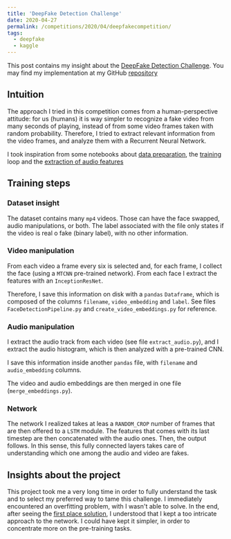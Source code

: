 ```yaml
---
title: 'DeepFake Detection Challenge'
date: 2020-04-27
permalink: /competitions/2020/04/deepfakecompetition/
tags:
  - deepfake
  - kaggle
---
```


This post contains my insight about the [DeepFake Detection Challenge](https://www.kaggle.com/c/deepfake-detection-challenge/). You may find my implementation at my GitHub [repository](https://github.com/mawanda-jun/DeepFakeDetection/)

## Intuition
The approach I tried in this competition comes from a human-perspective attitude: for us (humans) it is way simpler to recognize a fake video from many seconds of playing, instead of from some video frames taken with random probability. Therefore, I tried to extract relevant information from the video frames, and analyze them with a Recurrent Neural Network.

I took inspiration from some notebooks about [data preparation](https://www.kaggle.com/phunghieu/deepfake-detection-data-preparation-baseline), the [training](https://www.kaggle.com/phunghieu/deepfake-detection-training-baseline) loop and the [extraction of audio features](https://www.kaggle.com/cookiecs/resnext-audio-video/)

## Training steps
### Dataset insight
The dataset contains many `mp4` videos. Those can have the face swapped, audio manipulations, or both. The label associated with the file only states if the video is real o fake (binary label), with no other information.

### Video manipulation
From each video a frame every six is selected and, for each frame, I collect the face (using a `MTCNN` pre-trained network). From each face I extract the features with an `InceptionResNet`. 

Therefore, I save this information on disk with a `pandas` `Dataframe`, which is composed of the columns `filename`, `video_embedding` and `label`. See files `FaceDetectionPipeline.py` and `create_video_embeddings.py` for reference.

### Audio manipulation
I extract the audio track from each video (see file `extract_audio.py`), and I extract the audio histogram, which is then analyzed with a pre-trained CNN.

I save this information inside another `pandas` file, with `filename` and `audio_embedding` columns.

The video and audio embeddings are then merged in one file (`merge_embeddings.py`).

### Network
The network I realized takes at leas a `RANDOM_CROP` number of frames that are then offered to a `LSTM` module. The features that comes with its last timestep are then concatenated with the audio ones. Then, the output follows. In this sense, this fully connected layers takes care of understanding which one among the audio and video are fakes.

## Insights about the project
This project took me a very long time in order to fully understand the task and to select my preferred way to tame this challenge. I immediately encountered an overfitting problem, with I wasn't able to solve. In the end, after seeing the [first place solution](https://www.kaggle.com/c/deepfake-detection-challenge/discussion/145721), I understood that I kept a too intricate approach to the network. I could have kept it simpler, in order to concentrate more on the pre-training tasks.
